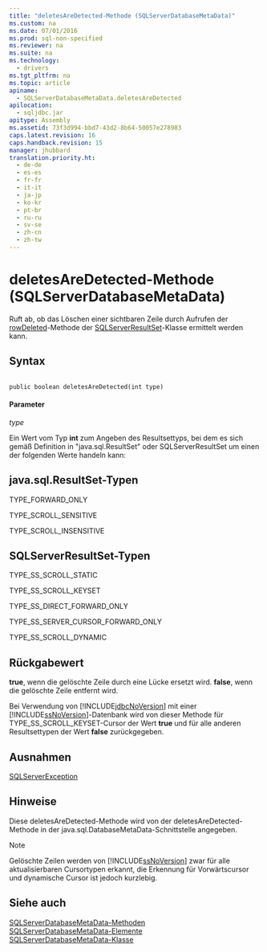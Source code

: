 ```yaml
---
title: "deletesAreDetected-Methode (SQLServerDatabaseMetaData)"
ms.custom: na
ms.date: 07/01/2016
ms.prod: sql-non-specified
ms.reviewer: na
ms.suite: na
ms.technology: 
  - drivers
ms.tgt_pltfrm: na
ms.topic: article
apiname: 
  - SQLServerDatabaseMetaData.deletesAreDetected
apilocation: 
  - sqljdbc.jar
apitype: Assembly
ms.assetid: 73f3d994-bbd7-43d2-8b64-50057e278983
caps.latest.revision: 16
caps.handback.revision: 15
manager: jhubbard
translation.priority.ht: 
  - de-de
  - es-es
  - fr-fr
  - it-it
  - ja-jp
  - ko-kr
  - pt-br
  - ru-ru
  - sv-se
  - zh-cn
  - zh-tw
---
```

# deletesAreDetected-Methode (SQLServerDatabaseMetaData)
  Ruft ab, ob das Löschen einer sichtbaren Zeile durch Aufrufen der [rowDeleted](../content/rowDeleted-Method--SQLServerResultSet-.md)\-Methode der [SQLServerResultSet](../content/SQLServerResultSet-Class.md)\-Klasse ermittelt werden kann.  
  
## Syntax  
  
```  
  
public boolean deletesAreDetected(int type)  
```  
  
#### Parameter  
 *type*  
  
 Ein Wert vom Typ **int** zum Angeben des Resultsettyps, bei dem es sich gemäß Definition in "java.sql.ResultSet" oder SQLServerResultSet um einen der folgenden Werte handeln kann:  
  
## java.sql.ResultSet\-Typen  
 TYPE\_FORWARD\_ONLY  
  
 TYPE\_SCROLL\_SENSITIVE  
  
 TYPE\_SCROLL\_INSENSITIVE  
  
## SQLServerResultSet\-Typen  
 TYPE\_SS\_SCROLL\_STATIC  
  
 TYPE\_SS\_SCROLL\_KEYSET  
  
 TYPE\_SS\_DIRECT\_FORWARD\_ONLY  
  
 TYPE\_SS\_SERVER\_CURSOR\_FORWARD\_ONLY  
  
 TYPE\_SS\_SCROLL\_DYNAMIC  
  
## Rückgabewert  
 **true**, wenn die gelöschte Zeile durch eine Lücke ersetzt wird. **false**, wenn die gelöschte Zeile entfernt wird.  
  
 Bei Verwendung von [!INCLUDE[jdbcNoVersion](../content/includes/jdbcNoVersion_md.md)] mit einer [!INCLUDE[ssNoVersion](../content/includes/ssNoVersion_md.md)]\-Datenbank wird von dieser Methode für TYPE\_SS\_SCROLL\_KEYSET\-Cursor der Wert **true** und für alle anderen Resultsettypen der Wert **false** zurückgegeben.  
  
## Ausnahmen  
 [SQLServerException](../content/SQLServerException-Class.md)  
  
## Hinweise  
 Diese deletesAreDetected\-Methode wird von der deletesAreDetected\-Methode in der java.sql.DatabaseMetaData\-Schnittstelle angegeben.  
  
> [!NOTE]  
>  Gelöschte Zeilen werden von [!INCLUDE[ssNoVersion](../content/includes/ssNoVersion_md.md)] zwar für alle aktualisierbaren Cursortypen erkannt, die Erkennung für Vorwärtscursor und dynamische Cursor ist jedoch kurzlebig.  
  
## Siehe auch  
 [SQLServerDatabaseMetaData-Methoden](../content/SQLServerDatabaseMetaData-Methods.md)   
 [SQLServerDatabaseMetaData-Elemente](../content/SQLServerDatabaseMetaData-Members.md)   
 [SQLServerDatabaseMetaData-Klasse](../content/SQLServerDatabaseMetaData-Class.md)  
  
  